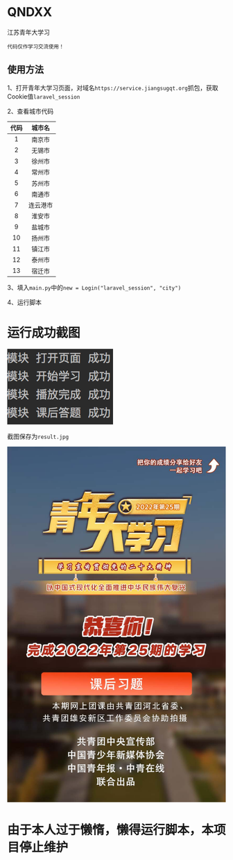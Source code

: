 # QNDXX
江苏青年大学习

`代码仅作学习交流使用！`

## 使用方法
1、打开青年大学习页面，对域名`https://service.jiangsugqt.org`抓包，获取Cookie值`laravel_session`

2、查看城市代码

| 代码 |  城市名  |
| :--: | :------: |
|  1   |  南京市  |
|  2   |  无锡市  |
|  3   |  徐州市  |
|  4   |  常州市  |
|  5   |  苏州市  |
|  6   |  南通市  |
|  7   | 连云港市 |
|  8   |  淮安市  |
|  9   |  盐城市  |
|  10  |  扬州市  |
|  11  |  镇江市  |
|  12  |  泰州市  |
|  13  |  宿迁市  |

3、填入`main.py`中的`new = Login("laravel_session", "city")`

4、运行脚本

# 运行成功截图

![success](src/success.png)

截图保存为`result.jpg`

![result](src/result.jpg)


# 由于本人过于懒惰，懒得运行脚本，本项目停止维护

